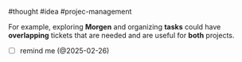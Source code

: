 #thought #idea #projec-management

For example, exploring **Morgen** and organizing **tasks** could have **overlapping** tickets that are needed and are useful for **both** projects.

- [ ] remind me (@2025-02-26)
